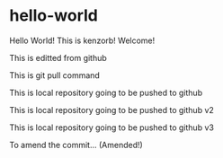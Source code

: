 # hello-world
Hello World! This is kenzorb! Welcome!

This is editted from github

This is git pull command

This is local repository going to be pushed to github

This is local repository going to be pushed to github v2

This is local repository going to be pushed to github v3

To amend the commit... (Amended!)
